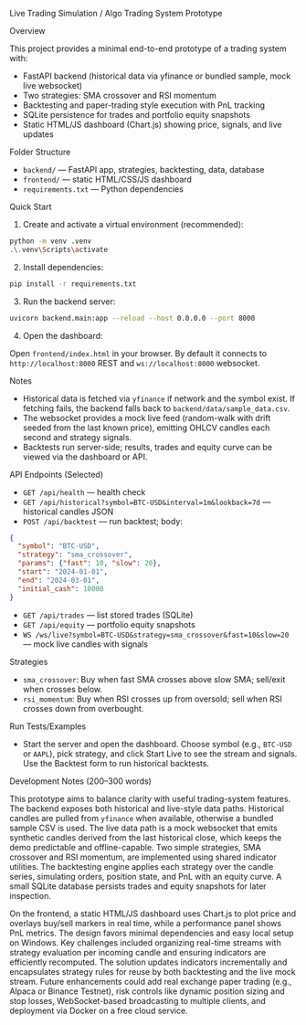 Live Trading Simulation / Algo Trading System Prototype

Overview

This project provides a minimal end-to-end prototype of a trading system with:
- FastAPI backend (historical data via yfinance or bundled sample, mock live websocket)
- Two strategies: SMA crossover and RSI momentum
- Backtesting and paper-trading style execution with PnL tracking
- SQLite persistence for trades and portfolio equity snapshots
- Static HTML/JS dashboard (Chart.js) showing price, signals, and live updates

Folder Structure

- `backend/` — FastAPI app, strategies, backtesting, data, database
- `frontend/` — static HTML/CSS/JS dashboard
- `requirements.txt` — Python dependencies

Quick Start

1) Create and activate a virtual environment (recommended):

```bash
python -m venv .venv
.\.venv\Scripts\activate
```

2) Install dependencies:

```bash
pip install -r requirements.txt
```

3) Run the backend server:

```bash
uvicorn backend.main:app --reload --host 0.0.0.0 --port 8000
```

4) Open the dashboard:

Open `frontend/index.html` in your browser. By default it connects to `http://localhost:8000` REST and `ws://localhost:8000` websocket.

Notes

- Historical data is fetched via `yfinance` if network and the symbol exist. If fetching fails, the backend falls back to `backend/data/sample_data.csv`.
- The websocket provides a mock live feed (random-walk with drift seeded from the last known price), emitting OHLCV candles each second and strategy signals.
- Backtests run server-side; results, trades and equity curve can be viewed via the dashboard or API.

API Endpoints (Selected)

- `GET /api/health` — health check
- `GET /api/historical?symbol=BTC-USD&interval=1m&lookback=7d` — historical candles JSON
- `POST /api/backtest` — run backtest; body:

```json
{
  "symbol": "BTC-USD",
  "strategy": "sma_crossover",
  "params": {"fast": 10, "slow": 20},
  "start": "2024-01-01",
  "end": "2024-03-01",
  "initial_cash": 10000
}
```

- `GET /api/trades` — list stored trades (SQLite)
- `GET /api/equity` — portfolio equity snapshots
- `WS /ws/live?symbol=BTC-USD&strategy=sma_crossover&fast=10&slow=20` — mock live candles with signals

Strategies

- `sma_crossover`: Buy when fast SMA crosses above slow SMA; sell/exit when crosses below.
- `rsi_momentum`: Buy when RSI crosses up from oversold; sell when RSI crosses down from overbought.

Run Tests/Examples

- Start the server and open the dashboard. Choose symbol (e.g., `BTC-USD` or `AAPL`), pick strategy, and click Start Live to see the stream and signals. Use the Backtest form to run historical backtests.

Development Notes (200–300 words)

This prototype aims to balance clarity with useful trading-system features. The backend exposes both historical and live-style data paths. Historical candles are pulled from `yfinance` when available, otherwise a bundled sample CSV is used. The live data path is a mock websocket that emits synthetic candles derived from the last historical close, which keeps the demo predictable and offline-capable. Two simple strategies, SMA crossover and RSI momentum, are implemented using shared indicator utilities. The backtesting engine applies each strategy over the candle series, simulating orders, position state, and PnL with an equity curve. A small SQLite database persists trades and equity snapshots for later inspection.

On the frontend, a static HTML/JS dashboard uses Chart.js to plot price and overlays buy/sell markers in real time, while a performance panel shows PnL metrics. The design favors minimal dependencies and easy local setup on Windows. Key challenges included organizing real-time streams with strategy evaluation per incoming candle and ensuring indicators are efficiently recomputed. The solution updates indicators incrementally and encapsulates strategy rules for reuse by both backtesting and the live mock stream. Future enhancements could add real exchange paper trading (e.g., Alpaca or Binance Testnet), risk controls like dynamic position sizing and stop losses, WebSocket-based broadcasting to multiple clients, and deployment via Docker on a free cloud service.


